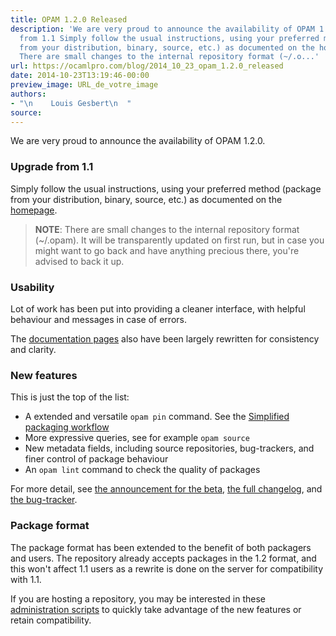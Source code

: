 ```yaml
---
title: OPAM 1.2.0 Released
description: 'We are very proud to announce the availability of OPAM 1.2.0. Upgrade
  from 1.1 Simply follow the usual instructions, using your preferred method (package
  from your distribution, binary, source, etc.) as documented on the homepage. NOTE:
  There are small changes to the internal repository format (~/.o...'
url: https://ocamlpro.com/blog/2014_10_23_opam_1.2.0_released
date: 2014-10-23T13:19:46-00:00
preview_image: URL_de_votre_image
authors:
- "\n    Louis Gesbert\n  "
source:
---
```


<p>We are very proud to announce the availability of OPAM 1.2.0.</p>
<h3>Upgrade from 1.1</h3>
<p>Simply follow the usual instructions, using your preferred method (package from
your distribution, binary, source, etc.) as documented on the
<a href="https://opam.ocaml.org/doc/Install.html">homepage</a>.</p>
<blockquote>
<p><strong>NOTE</strong>: There are small changes to the internal repository format (~/.opam).
It will be transparently updated on first run, but in case you might want to
go back and have anything precious there, you're advised to back it up.</p>
</blockquote>
<h3>Usability</h3>
<p>Lot of work has been put into providing a cleaner interface, with helpful
behaviour and messages in case of errors.</p>
<p>The <a href="https://opam.ocaml.org/doc/">documentation pages</a> also have been largely
rewritten for consistency and clarity.</p>
<h3>New features</h3>
<p>This is just the top of the list:</p>
<ul>
<li>A extended and versatile <code>opam pin</code> command. See the
<a href="https://ocamlpro.com/opam-1-2-pin">Simplified packaging workflow</a>
</li>
<li>More expressive queries, see for example <code>opam source</code>
</li>
<li>New metadata fields, including source repositories, bug-trackers, and finer
control of package behaviour
</li>
<li>An <code>opam lint</code> command to check the quality of packages
</li>
</ul>
<p>For more detail, see <a href="https://ocamlpro.com/opam-1-2-0-beta4">the announcement for the beta</a>,
<a href="https://raw.githubusercontent.com/ocaml/opam/1.2.0/CHANGES">the full changelog</a>,
and <a href="https://github.com/ocaml/opam/issues?q=label:%22Feature%20Wish%22%20milestone:1.2%20is:closed">the bug-tracker</a>.</p>
<h3>Package format</h3>
<p>The package format has been extended to the benefit of both packagers and users.
The repository already accepts packages in the 1.2 format, and this won't
affect 1.1 users as a rewrite is done on the server for compatibility with 1.1.</p>
<p>If you are hosting a repository, you may be interested in these
<a href="https://github.com/ocaml/opam/tree/master/admin-scripts">administration scripts</a>
to quickly take advantage of the new features or retain compatibility.</p>

